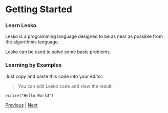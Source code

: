 # Getting Started

### Learn Lesko
Lesko is a programming language designed to be as near as possible from the algorithmic language.

Lesko can be used to solve some basic problems.
### Learning by Examples
Just copy and paste this code into your editor.
> You can edit Lesko code and view the result.
```
ecrire("Hello World")
```
[Previous]([https://www.youtube.com/watch?v=wgHIkdUQbp0&list=PLRAdsfhKI4OWNOSfS7EUu5GRAVmze1t2y&index=1&t=19](https://github.com/Mohamed-Akram-Hl/docs/blob/main/1.%20Installation%20and%20Setup/Installation%20and%20Setup)) |
[Next]()
